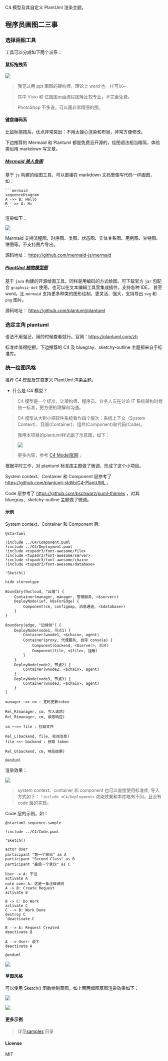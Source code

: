 C4 模型及其自定义 PlantUml 渲染主题。

## 程序员画图二三事

###  选择画图工具
工具可以分成如下两个派系：

#### 鼠标拖拽系

![](pics/tools.png)

> 我见过用 ppt 画图的架构师，理论上 word 也一样可以~
>
> 其中 Visio 和 亿图图示画流程图等比较专业，不完全免费。
> 
> PhotoShop 不多说，可以画非常精细的图。



#### 键盘编码系

比鼠标拖拽系，优点非常突出：不用太操心渲染和布局，非常方便修改。

下边推荐的 Mermaid 和 Plantuml 都是免费且开源的，绘图语法相当精简，体验类似用 markdown 写文章。



##### [Mermaid 美人鱼图](https://mermaid-js.github.io/mermaid/#/)

基于 `js` 构建的绘图工具。可以直接在 markdown 文档里像写代码一样画图，如：

    ```mermaid
    sequenceDiagram
    A ->> B: Hello
    B -->> A: Hi
    ```


渲染如下：

![](pics/mermaid-example.png)

Mermaid 支持流程图、时序图、类图、状态图、实体关系图、用例图、甘特图、饼图等。不支持图片导出。

源码地址： https://github.com/mermaid-js/mermaid

##### [PlantUml 植物模型图](https://plantuml.com/zh)

基于 `java` 构建的开源绘图工具。同样是用编码的方式绘图。可下载官方 `jar` 包配合 `graphviz-dot` 使用，也可以在文本编辑工具里集成插件，支持各种 IDE， 甚至 word。比 `mermaid` 支持更多种类的图形绘制，更灵活、强大，支持导出 `svg` 和 `png` 图片。

源码地址： https://github.com/plantuml/plantuml

### 选定主角 plantuml
语法不用强记，用的时候查看就行。官网：https://plantuml.com/zh

标准库值得挖掘，下边推荐的 C4 及 bluegray、sketchy-outline 主题都来自于标准库。

### 统一绘图风格

推荐 C4 模型及其自定义 PlantUml 渲染主题。

- 什么是 C4 模型？

> C4 模型是一个标准，让架构师、程序员、业务人员在讨论 IT 系统架构时候统一标准，更方便的理解和沟通。

> C4 模型从大到小把软件系统看作四个层次：系统上下文（System Context）、容器(Container)、组件(Component)和代码(Code)。
>
> 我用本项目的plantuml样式画了示意图，如下：
>
> ![](pics/c4.svg)
> 
> 更多内容，参考 [C4 Model官网](https://c4model.com) 。

根据平时工作，对 plantuml 标准库主题做了微调，形成了这个小项目。

System context、Container 和 Component 层参考了 https://github.com/plantuml-stdlib/C4-PlantUML 。

Code 层参考了 https://github.com/bschwarz/puml-themes ，对其 bluegray、sketchy-outline 主题做了微调。

#### 示例
System context、Container 和 Component 层:

```
@startuml

!include ../C4/Component.puml
!include ../C4/Deployment.puml
!include <tupadr3/font-awesome/file>
!include <tupadr3/font-awesome/server>
!include <tupadr3/font-awesome/chain>
!include <tupadr3/font-awesome/database>

'Sketch()

hide stereotype

Boundary(hwcloud, "云端") {
    Container(manager, manager, 管理服务, <$server>)
    DeployNode(ief, k8sForEdge) {
        Component(cm, configmap, 消息通道, <$database>)
    }
}

Boundary(edge, "边缘侧") {
    DeployNode(node1, 节点1) {
        Container(wnode1, <$chain>, agent)
        Container(proxy, 代理服务, 自带 console) {
            Component(backend, <$server>, 后台)
            Component(file, <$file>, 挂载)
        }
    }
    DeployNode(node2, 节点2) {
        Container(wnode2, <$chain>, agent)
    }
    DeployNode(node3, 节点3) {
        Container(wnode3, <$chain>, agent)
    }
}

manager ~>> cm : 定时更新token

Rel_R(manager, cm, 写入请求)
Rel_R(manager, cm, 读取响应)

cm ~~>> file : 挂载文件

Rel_L(backend, file, 轮询消息)
file <<~ backend : 获取 token

Rel_U(backend, cm, 响应结果)

@enduml

```

渲染效果：

![](pics/extra.svg)

> system context、container 和 component 也可以直接使用标准库; 导入方式如下：
> `!include <C4/Deployment>`
> 渲染效果和本库略有不同，且没有 code 层的实现。

Code 层的示例，如：

```
@startuml sequence-sample

!include ../C4/Code.puml

'Sketch()

actor User
participant "第一个家伙" as A
participant "Second Class" as B
participant "最后一个家伙" as C

User -> A: 干活
activate A
note over A: 这是一条注释说明
A -> B: Create Request
activate B

B -> C: Do Work
activate C
C --> B: Work Done
destroy C
'deactivate C

B --> A: Request Created
deactivate B

A --> User: 收工
deactivate A

@enduml
```

![](pics/sequence.svg)

#### 草图风格
可以使用 Sketch() 函数绘制草图，如上面两幅图草图渲染效果如下：

![](pics/extra-sketch.svg)

![](pics/sequence-sketch.svg)

#### 更多示例
> 详见[samples](./samples/) 目录

#### License
MIT
